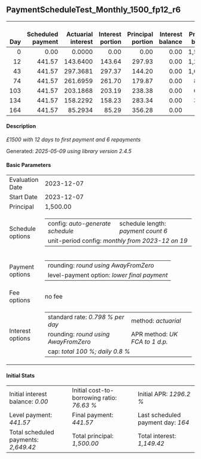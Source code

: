 <h2>PaymentScheduleTest_Monthly_1500_fp12_r6</h2>
<table>
    <thead style="vertical-align: bottom;">
        <th style="text-align: right;">Day</th>
        <th style="text-align: right;">Scheduled payment</th>
        <th style="text-align: right;">Actuarial interest</th>
        <th style="text-align: right;">Interest portion</th>
        <th style="text-align: right;">Principal portion</th>
        <th style="text-align: right;">Interest balance</th>
        <th style="text-align: right;">Principal balance</th>
        <th style="text-align: right;">Total actuarial interest</th>
        <th style="text-align: right;">Total interest</th>
        <th style="text-align: right;">Total principal</th>
    </thead>
    <tr style="text-align: right;">
        <td class="ci00">0</td>
        <td class="ci01" style="white-space: nowrap;">0.00</td>
        <td class="ci02">0.0000</td>
        <td class="ci03">0.00</td>
        <td class="ci04">0.00</td>
        <td class="ci05">0.00</td>
        <td class="ci06">1,500.00</td>
        <td class="ci07">0.0000</td>
        <td class="ci08">0.00</td>
        <td class="ci09">0.00</td>
    </tr>
    <tr style="text-align: right;">
        <td class="ci00">12</td>
        <td class="ci01" style="white-space: nowrap;">441.57</td>
        <td class="ci02">143.6400</td>
        <td class="ci03">143.64</td>
        <td class="ci04">297.93</td>
        <td class="ci05">0.00</td>
        <td class="ci06">1,202.07</td>
        <td class="ci07">143.6400</td>
        <td class="ci08">143.64</td>
        <td class="ci09">297.93</td>
    </tr>
    <tr style="text-align: right;">
        <td class="ci00">43</td>
        <td class="ci01" style="white-space: nowrap;">441.57</td>
        <td class="ci02">297.3681</td>
        <td class="ci03">297.37</td>
        <td class="ci04">144.20</td>
        <td class="ci05">0.00</td>
        <td class="ci06">1,057.87</td>
        <td class="ci07">441.0081</td>
        <td class="ci08">441.01</td>
        <td class="ci09">442.13</td>
    </tr>
    <tr style="text-align: right;">
        <td class="ci00">74</td>
        <td class="ci01" style="white-space: nowrap;">441.57</td>
        <td class="ci02">261.6959</td>
        <td class="ci03">261.70</td>
        <td class="ci04">179.87</td>
        <td class="ci05">0.00</td>
        <td class="ci06">878.00</td>
        <td class="ci07">702.7040</td>
        <td class="ci08">702.71</td>
        <td class="ci09">622.00</td>
    </tr>
    <tr style="text-align: right;">
        <td class="ci00">103</td>
        <td class="ci01" style="white-space: nowrap;">441.57</td>
        <td class="ci02">203.1868</td>
        <td class="ci03">203.19</td>
        <td class="ci04">238.38</td>
        <td class="ci05">0.00</td>
        <td class="ci06">639.62</td>
        <td class="ci07">905.8907</td>
        <td class="ci08">905.90</td>
        <td class="ci09">860.38</td>
    </tr>
    <tr style="text-align: right;">
        <td class="ci00">134</td>
        <td class="ci01" style="white-space: nowrap;">441.57</td>
        <td class="ci02">158.2292</td>
        <td class="ci03">158.23</td>
        <td class="ci04">283.34</td>
        <td class="ci05">0.00</td>
        <td class="ci06">356.28</td>
        <td class="ci07">1,064.1199</td>
        <td class="ci08">1,064.13</td>
        <td class="ci09">1,143.72</td>
    </tr>
    <tr style="text-align: right;">
        <td class="ci00">164</td>
        <td class="ci01" style="white-space: nowrap;">441.57</td>
        <td class="ci02">85.2934</td>
        <td class="ci03">85.29</td>
        <td class="ci04">356.28</td>
        <td class="ci05">0.00</td>
        <td class="ci06">0.00</td>
        <td class="ci07">1,149.4133</td>
        <td class="ci08">1,149.42</td>
        <td class="ci09">1,500.00</td>
    </tr>
</table>
<h4>Description</h4>
<p><i>£1500 with 12 days to first payment and 6 repayments</i></p>
<p>Generated: <i>2025-05-09 using library version 2.4.5</i></p>
<h4>Basic Parameters</h4>
<table>
    <tr>
        <td>Evaluation Date</td>
        <td>2023-12-07</td>
    </tr>
    <tr>
        <td>Start Date</td>
        <td>2023-12-07</td>
    </tr>
    <tr>
        <td>Principal</td>
        <td>1,500.00</td>
    </tr>
    <tr>
        <td>Schedule options</td>
        <td>
            <table>
                <tr>
                    <td>config: <i>auto-generate schedule</i></td>
                    <td>schedule length: <i><i>payment count</i> 6</i></td>
                </tr>
                <tr>
                    <td colspan="2" style="white-space: nowrap;">unit-period config: <i>monthly from 2023-12 on 19</i></td>
                </tr>
            </table>
        </td>
    </tr>
    <tr>
        <td>Payment options</td>
        <td>
            <table>
                <tr>
                    <td>rounding: <i>round using AwayFromZero</i></td>
                </tr>
                <tr>
                    <td>level-payment option: <i>lower&nbsp;final&nbsp;payment</i></td>
                </tr>
            </table>
        </td>
    </tr>
    <tr>
        <td>Fee options</td>
        <td>no fee
        </td>
    </tr>
    <tr>
        <td>Interest options</td>
        <td>
            <table>
                <tr>
                    <td>standard rate: <i>0.798 % per day</i></td>
                    <td>method: <i>actuarial</i></td>
                </tr>
                <tr>
                    <td>rounding: <i>round using AwayFromZero</i></td>
                    <td>APR method: <i>UK FCA to 1 d.p.</i></td>
                </tr>
                <tr>
                    <td colspan="2">cap: <i>total 100 %; daily 0.8 %</td>
                </tr>
            </table>
        </td>
    </tr>
</table>
<h4>Initial Stats</h4>
<table>
    <tr>
        <td>Initial interest balance: <i>0.00</i></td>
        <td>Initial cost-to-borrowing ratio: <i>76.63 %</i></td>
        <td>Initial APR: <i>1296.2 %</i></td>
    </tr>
    <tr>
        <td>Level payment: <i>441.57</i></td>
        <td>Final payment: <i>441.57</i></td>
        <td>Last scheduled payment day: <i>164</i></td>
    </tr>
    <tr>
        <td>Total scheduled payments: <i>2,649.42</i></td>
        <td>Total principal: <i>1,500.00</i></td>
        <td>Total interest: <i>1,149.42</i></td>
    </tr>
</table>